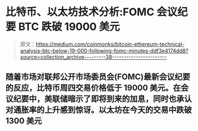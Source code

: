 # 比特币、以太坊技术分析:FOMC 会议纪要 BTC 跌破 19000 美元

> 原文：<https://medium.com/coinmonks/bitcoin-ethereum-technical-analysis-btc-below-19-000-following-fomc-minutes-ddf3e4174dd8?source=collection_archive---------38----------------------->

## 随着市场对联邦公开市场委员会(FOMC)最新会议纪要的反应，比特币周四交易价格低于 19000 美元。在会议纪要中，美联储暗示了即将到来的加息，同时也承认对通胀率的上升感到惊讶。以太坊在今天的交易中跌破 1300 美元